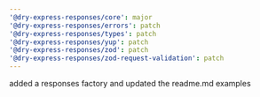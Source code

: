 ```yaml
---
'@dry-express-responses/core': major
'@dry-express-responses/errors': patch
'@dry-express-responses/types': patch
'@dry-express-responses/yup': patch
'@dry-express-responses/zod': patch
'@dry-express-responses/zod-request-validation': patch
---
```


added a responses factory and updated the readme.md examples
